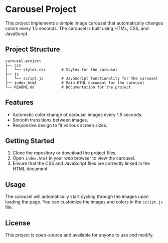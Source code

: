 # Carousel Project

This project implements a simple image carousel that automatically changes colors every 1.5 seconds. The carousel is built using HTML, CSS, and JavaScript.

## Project Structure

```
carousel-project
├── css
│   └── styles.css       # Styles for the carousel
├── js
│   └── script.js        # JavaScript functionality for the carousel
├── index.html           # Main HTML document for the carousel
└── README.md            # Documentation for the project
```

## Features

- Automatic color change of carousel images every 1.5 seconds.
- Smooth transitions between images.
- Responsive design to fit various screen sizes.

## Getting Started

1. Clone the repository or download the project files.
2. Open `index.html` in your web browser to view the carousel.
3. Ensure that the CSS and JavaScript files are correctly linked in the HTML document.

## Usage

The carousel will automatically start cycling through the images upon loading the page. You can customize the images and colors in the `script.js` file.

## License

This project is open-source and available for anyone to use and modify.